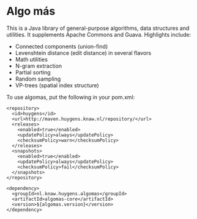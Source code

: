 # Algo más

This is a Java library of general-purpose algorithms, data structures and
utilities. It supplements Apache Commons and Guava. Highlights include:

* Connected components (union-find)
* Levenshtein distance (edit distance) in several flavors
* Math utilities
* N-gram extraction
* Partial sorting
* Random sampling
* VP-trees (spatial index structure)

To use algomas, put the following in your pom.xml:

    <repository>
      <id>huygens</id>
      <url>http://maven.huygens.knaw.nl/repository/</url>
      <releases>
        <enabled>true</enabled>
        <updatePolicy>always</updatePolicy>
        <checksumPolicy>warn</checksumPolicy>
      </releases>
      <snapshots>
        <enabled>true</enabled>
        <updatePolicy>always</updatePolicy>
        <checksumPolicy>fail</checksumPolicy>
      </snapshots>
    </repository>
    
    <dependency>
      <groupId>nl.knaw.huygens.algomas</groupId>
      <artifactId>algomas-core</artifactId>
      <version>${algomas.version}</version>
    </dependency>
